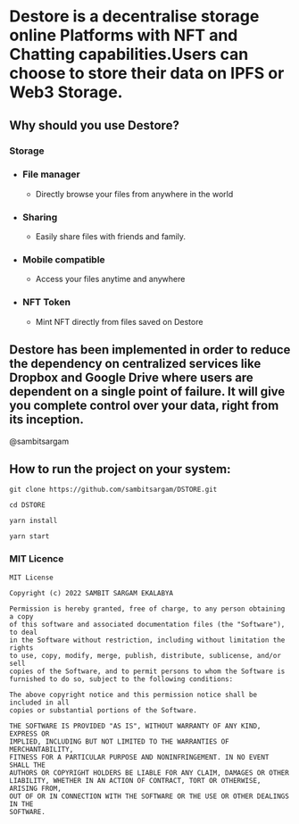 # Destore is a decentralise storage online Platforms with NFT and Chatting capabilities.Users can choose to store their data on IPFS or Web3 Storage.

## Why should you use Destore?
### Storage
  * ### File manager
    * Directly browse your files from anywhere in the world
  * ### Sharing
    * Easily share files with friends and family.
  * ### Mobile compatible
    * Access your files anytime and anywhere
  * ### NFT Token
    * Mint NFT directly from files saved on Destore
    
 ## Destore has been implemented in order to reduce the dependency on centralized services like Dropbox and Google Drive where users are dependent on a single point of failure. It will give you complete control over your data, right from its inception.
 
 @sambitsargam
 
## How to run the project on your system:
```
git clone https://github.com/sambitsargam/DSTORE.git
```
 ```
 cd DSTORE
 ```
 ```
 yarn install
 ```
 ```
 yarn start
 ```
 ### MIT Licence
 ```
 MIT License

Copyright (c) 2022 SAMBIT SARGAM EKALABYA

Permission is hereby granted, free of charge, to any person obtaining a copy
of this software and associated documentation files (the "Software"), to deal
in the Software without restriction, including without limitation the rights
to use, copy, modify, merge, publish, distribute, sublicense, and/or sell
copies of the Software, and to permit persons to whom the Software is
furnished to do so, subject to the following conditions:

The above copyright notice and this permission notice shall be included in all
copies or substantial portions of the Software.

THE SOFTWARE IS PROVIDED "AS IS", WITHOUT WARRANTY OF ANY KIND, EXPRESS OR
IMPLIED, INCLUDING BUT NOT LIMITED TO THE WARRANTIES OF MERCHANTABILITY,
FITNESS FOR A PARTICULAR PURPOSE AND NONINFRINGEMENT. IN NO EVENT SHALL THE
AUTHORS OR COPYRIGHT HOLDERS BE LIABLE FOR ANY CLAIM, DAMAGES OR OTHER
LIABILITY, WHETHER IN AN ACTION OF CONTRACT, TORT OR OTHERWISE, ARISING FROM,
OUT OF OR IN CONNECTION WITH THE SOFTWARE OR THE USE OR OTHER DEALINGS IN THE
SOFTWARE.
 ```
